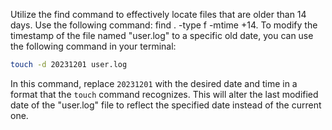 Utilize the find command to effectively locate files that are older than 14 days. Use the following command: find . -type f -mtime +14.
To modify the timestamp of the file named "user.log" to a specific old date, you can use the following command in your terminal: 

```bash
touch -d 20231201 user.log
```

In this command, replace `20231201` with the desired date and time in a format that the `touch` command recognizes. This will alter the last modified date of the "user.log" file to reflect the specified date instead of the current one.
